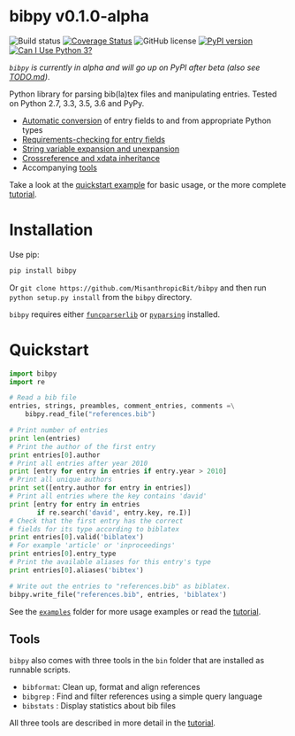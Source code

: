 # bibpy v0.1.0-alpha

![Build status](https://travis-ci.org/MisanthropicBit/bibpy.svg?branch=master)
[![Coverage Status](https://coveralls.io/repos/github/MisanthropicBit/bibpy/badge.svg?branch=master)](https://coveralls.io/github/MisanthropicBit/bibpy?branch=master)
![GitHub license](https://img.shields.io/badge/license-MIT-blue.svg)
[![PyPI version](https://badge.fury.io/py/bibpy.svg)](https://badge.fury.io/py/bibpy)
[![Can I Use Python 3?](https://caniusepython3.com/check/82202c33-6111-4c2c-9870-6245623dd3a8.svg)](https://caniusepython3.com/check/82202c33-6111-4c2c-9870-6245623dd3a8)

_`bibpy` is currently in alpha and will go up on PyPI after beta (also see [TODO.md](TODO.md))_.

Python library for parsing bib(la)tex files and manipulating entries. Tested on
Python 2.7, 3.3, 3.5, 3.6 and PyPy.

* [Automatic conversion](/examples/field_conversion.py) of entry fields to and from appropriate Python types
* [Requirements-checking for entry fields](/examples/requirements_check.py)
* [String variable expansion and unexpansion](/examples/string_expansion.py)
* [Crossreference and xdata inheritance](/examples/crossref_expansion.py)
* Accompanying [tools](#tools)

Take a look at the [quickstart example](#quickstart) for basic usage, or the
more complete [tutorial](TUTORIAL.md).

# Installation

Use pip:

```bash
pip install bibpy
```

Or `git clone https://github.com/MisanthropicBit/bibpy` and then run `python
setup.py install` from the `bibpy` directory.

`bibpy` requires either
[`funcparserlib`](https://github.com/vlasovskikh/funcparserlib) or
[`pyparsing`](http://pyparsing.wikispaces.com/) installed.

<a name="quickstart"></a>
# Quickstart

```python
import bibpy
import re

# Read a bib file
entries, strings, preambles, comment_entries, comments =\
    bibpy.read_file("references.bib")

# Print number of entries
print len(entries)
# Print the author of the first entry
print entries[0].author
# Print all entries after year 2010
print [entry for entry in entries if entry.year > 2010]
# Print all unique authors
print set([entry.author for entry in entries])
# Print all entries where the key contains 'david'
print [entry for entry in entries
       if re.search('david', entry.key, re.I)]
# Check that the first entry has the correct
# fields for its type according to biblatex
print entries[0].valid('biblatex')
# For example 'article' or 'inproceedings'
print entries[0].entry_type
# Print the available aliases for this entry's type
print entries[0].aliases('bibtex')

# Write out the entries to "references.bib" as biblatex.
bibpy.write_file("references.bib", entries, 'biblatex')
```

See the [`examples`](/examples) folder for more usage examples or read the
[tutorial](TUTORIAL.md).

## Tools

`bibpy` also comes with three tools in the `bin` folder that are installed as
runnable scripts.

* `bibformat`: Clean up, format and align references
* `bibgrep`  : Find and filter references using a simple query language
* `bibstats` : Display statistics about bib files

All three tools are described in more detail in the
[tutorial](TUTORIAL.md/#tools).
